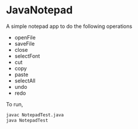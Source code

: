 # JavaNotepad

A simple notepad app to do the following operations
- openFile
- saveFile
- close
- selectFont
- cut
- copy
- paste
- selectAll
- undo
- redo

To run, 
```sh
javac NotepadTest.java
java NotepadTest
```
  
